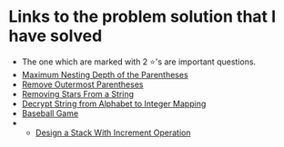 # Links to the problem solution that I have solved
* The one which are marked with 2 ⭐'s are important questions.
* <a href="https://leetcode.com/problems/maximum-nesting-depth-of-the-parentheses/">Maximum Nesting Depth of the Parentheses</a>
* <a href="https://leetcode.com/problems/remove-outermost-parentheses/">Remove Outermost Parentheses</a>
* <a href="https://leetcode.com/problems/removing-stars-from-a-string/">Removing Stars From a String</a>
* <a href="https://leetcode.com/problems/decrypt-string-from-alphabet-to-integer-mapping/description/">Decrypt String from Alphabet to Integer Mapping</a>
* <a href="https://leetcode.com/problems/baseball-game/">Baseball Game</a>
* * <a href="https://leetcode.com/problems/design-a-stack-with-increment-operation/">Design a Stack With Increment Operation</a>
